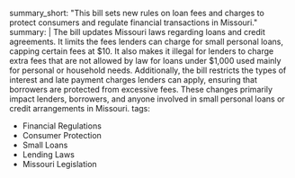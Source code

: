 summary_short: "This bill sets new rules on loan fees and charges to protect consumers and regulate financial transactions in Missouri."
summary: |
  The bill updates Missouri laws regarding loans and credit agreements. It limits the fees lenders can charge for small personal loans, capping certain fees at $10. It also makes it illegal for lenders to charge extra fees that are not allowed by law for loans under $1,000 used mainly for personal or household needs. Additionally, the bill restricts the types of interest and late payment charges lenders can apply, ensuring that borrowers are protected from excessive fees. These changes primarily impact lenders, borrowers, and anyone involved in small personal loans or credit arrangements in Missouri.
tags:
  - Financial Regulations
  - Consumer Protection
  - Small Loans
  - Lending Laws
  - Missouri Legislation
